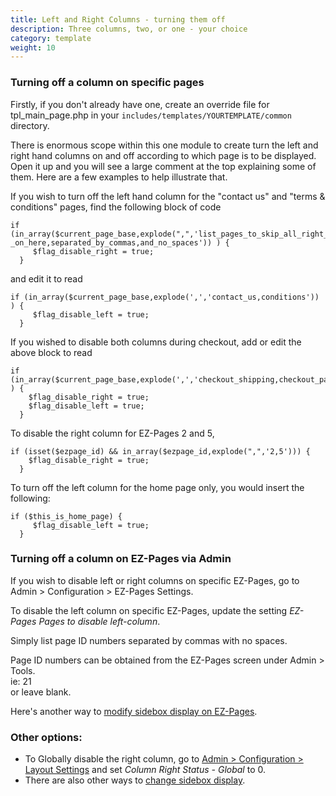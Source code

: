 ```yaml
---
title: Left and Right Columns - turning them off 
description: Three columns, two, or one - your choice 
category: template
weight: 10
---
```


### Turning off a column on specific pages 

Firstly, if you don't already have one, create an override file for tpl_main_page.php in your `includes/templates/YOURTEMPLATE/common` directory.  

There is enormous scope within this one module to create turn the left and right hand columns on and off according to which page is to be displayed. Open it up and you will see a large comment at the top explaining some of them. Here are a few examples to help illustrate that.

If you wish to turn off the left hand column for the "contact us" and "terms & conditions" pages, find the following block of code  

```
if (in_array($current_page_base,explode(",",'list_pages_to_skip_all_right_sideboxes _on_here,separated_by_commas,and_no_spaces')) ) {  
     $flag_disable_right = true;  
  }
```

and edit it to read  

```
if (in_array($current_page_base,explode(',','contact_us,conditions')) ) {  
     $flag_disable_left = true;  
  }
```

If you wished to disable both columns during checkout, add or edit the above block to read  
```
if (in_array($current_page_base,explode(',','checkout_shipping,checkout_payment,checkout_confirmation')) ) {  
    $flag_disable_right = true;  
    $flag_disable_left = true;  
  }
```

To disable the right column for EZ-Pages 2 and 5, 

```
if (isset($ezpage_id) && in_array($ezpage_id,explode(",",'2,5'))) {  
    $flag_disable_right = true;  
  }
```

To turn off the left column for the home page only, you would insert the following:  

```
if ($this_is_home_page) {  
     $flag_disable_left = true;  
  }
```



### Turning off a column on EZ-Pages via Admin 
If you wish to disable left or right columns on specific EZ-Pages, go to 
Admin > Configuration > EZ-Pages Settings. 

To disable the left column on specific EZ-Pages, update the setting 
*EZ-Pages Pages to disable left-column*.

Simply list page ID numbers separated by commas with no spaces.  

Page ID numbers can be obtained from the EZ-Pages screen under Admin > Tools.  
ie: 21  
or leave blank.  

Here's another way to [modify sidebox display on EZ-Pages](/user/ezpages/sidebox_display_changes/).

### Other options: 
- To Globally disable the right column, go to [Admin > Configuration > Layout Settings](/user/admin_pages/configuration/configuration_layoutsettings/) and  set *Column Right Status - Global* to 0.
- There are also other ways to [change sidebox display](/user/sideboxes/suppressing_sidebox_display/).

